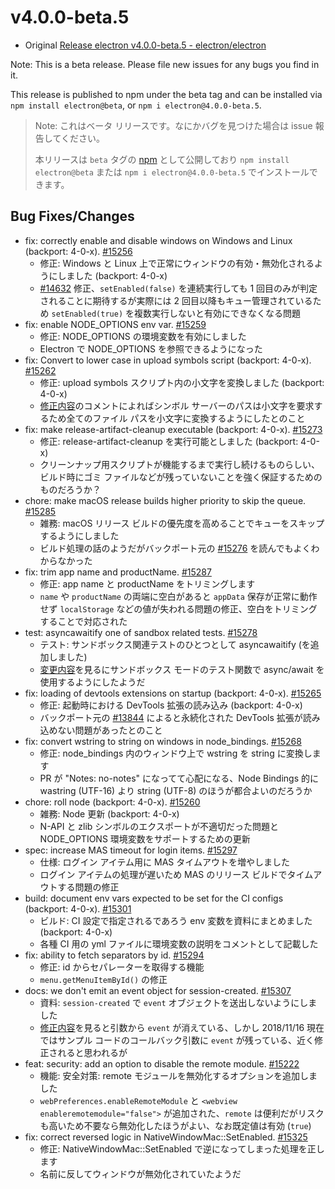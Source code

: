 # v4.0.0-beta.5

* Original [Release electron v4.0.0-beta.5 - electron/electron](https://github.com/electron/electron/releases/tag/v4.0.0-beta.5)

Note: This is a beta release. Please file new issues for any bugs you find in it.

This release is published to npm under the beta tag and can be installed via `npm install electron@beta`, or `npm i electron@4.0.0-beta.5`.

> Note: これはベータ リリースです。なにかバグを見つけた場合は issue 報告してください。
>
> 本リリースは `beta` タグの [npm](https://www.npmjs.com/package/electron) として公開しており `npm install electron@beta` または `npm i electron@4.0.0-beta.5` でインストールできます。

## Bug Fixes/Changes

* fix: correctly enable and disable windows on Windows and Linux (backport: 4-0-x). [#15256](https://github.com/electron/electron/pull/15256)
  * 修正: Windows と Linux 上で正常にウィンドウの有効・無効化されるようにしました (backport: 4-0-x)
  * [#14632](https://github.com/electron/electron/issues/14632) 修正、`setEnabled(false)` を連続実行しても 1 回目のみが判定されることに期待するが実際には 2 回目以降もキュー管理されているため `setEnabled(true)` を複数実行しないと有効にできなくなる問題
* fix: enable NODE_OPTIONS env var. [#15259](https://github.com/electron/electron/pull/15259)
  * 修正: NODE_OPTIONS の環境変数を有効にしました
  * Electron で NODE_OPTIONS を参照できるようになった
* fix: Convert to lower case in upload symbols script (backport: 4-0-x). [#15262](https://github.com/electron/electron/pull/15262)
  * 修正: upload symbols スクリプト内の小文字を変換しました (backport: 4-0-x)
  * [修正内容](https://github.com/electron/electron/pull/15258/files)のコメントによればシンボル サーバーのパスは小文字を要求するため全てのファイル パスを小文字に変換するようにしたとのこと
* fix: make release-artifact-cleanup executable (backport: 4-0-x). [#15273](https://github.com/electron/electron/pull/15273)
  * 修正: release-artifact-cleanup を実行可能としました (backport: 4-0-x)
  * クリーンナップ用スクリプトが機能するまで実行し続けるものらしい、ビルド時にゴミ ファイルなどが残っていないことを強く保証するためのものだろうか？
* chore: make macOS release builds higher priority to skip the queue. [#15285](https://github.com/electron/electron/pull/15285)
  * 雑務: macOS リリース ビルドの優先度を高めることでキューをスキップするようにしました
  * ビルド処理の話のようだがバックポート元の [#15276](https://github.com/electron/electron/pull/15276) を読んでもよくわからなかった
* fix: trim app name and productName. [#15287](https://github.com/electron/electron/pull/15287)
  * 修正: app name と productName をトリミングします
  * `name` や `productName` の両端に空白があると `appData` 保存が正常に動作せず `localStorage` などの値が失われる問題の修正、空白をトリミングすることで対応された
* test: asyncawaitify one of sandbox related tests. [#15278](https://github.com/electron/electron/pull/15278)
  * テスト: サンドボックス関連テストのひとつとして asyncawaitify (を追加しました)
  * [変更内容](https://github.com/electron/electron/pull/15252/files)を見るにサンドボックス モードのテスト関数で async/await を使用するようにしたようだ
* fix: loading of devtools extensions on startup (backport: 4-0-x). [#15265](https://github.com/electron/electron/pull/15265)
  * 修正: 起動時における DevTools 拡張の読み込み (backport: 4-0-x)
  * バックポート元の [#13844](https://github.com/electron/electron/pull/13844) によると永続化された DevTools 拡張が読み込めない問題があったとのこと
* fix: convert wstring to string on windows in node_bindings. [#15268](https://github.com/electron/electron/pull/15268)
  * 修正: node_bindings 内のウィンドウ上で wstring を string に変換します
  * PR が "Notes: no-notes" になってて心配になる、Node Bindings 的に wastring (UTF-16) より string (UTF-8) のほうが都合よいのだろうか
* chore: roll node (backport: 4-0-x). [#15260](https://github.com/electron/electron/pull/15260)
  * 雑務: Node 更新 (backport: 4-0-x)
  * N-API と zlib シンボルのエクスポートが不適切だった問題と NODE_OPTIONS 環境変数をサポートするための更新
* spec: increase MAS timeout for login items. [#15297](https://github.com/electron/electron/pull/15297)
  * 仕様: ログイン アイテム用に MAS タイムアウトを増やしました
  * ログイン アイテムの処理が遅いため MAS のリリース ビルドでタイムアウトする問題の修正
* build: document env vars expected to be set for the CI configs (backport: 4-0-x). [#15301](https://github.com/electron/electron/pull/15301)
  * ビルド: CI 設定で指定されるであろう env 変数を資料にまとめました (backport: 4-0-x)
  * 各種 CI 用の yml ファイルに環境変数の説明をコメントとして記載した
* fix: ability to fetch separators by id. [#15294](https://github.com/electron/electron/pull/15294)
  * 修正: id からセパレーターを取得する機能
  * `menu.getMenuItemById()` の修正
* docs: we don't emit an event object for session-created. [#15307](https://github.com/electron/electron/pull/15307)
  * 資料: `session-created` で `event` オブジェクトを送出しないようにしました
  * [修正内容](https://github.com/electron/electron/pull/15236/files)を見ると引数から `event` が消えている、しかし 2018/11/16 現在ではサンプル コードのコールバック引数に `event` が残っている、近く修正されると思われるが
* feat: security: add an option to disable the remote module. [#15222](https://github.com/electron/electron/pull/15222)
  * 機能: 安全対策: remote モジュールを無効化するオプションを追加しました
  * `webPreferences.enableRemoteModule` と `<webview enableremotemodule="false">` が追加された、`remote` は便利だがリスクも高いため不要なら無効化したほうがよい、なお既定値は有効 (`true`)
* fix: correct reversed logic in NativeWindowMac::SetEnabled. [#15325](https://github.com/electron/electron/pull/15325)
  * 修正: NativeWindowMac::SetEnabled で逆になってしまった処理を正します
  * 名前に反してウィンドウが無効化されていたようだ
